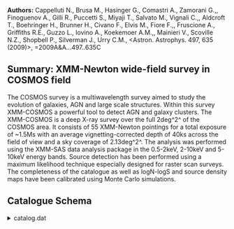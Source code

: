 **Authors:** Cappelluti N., Brusa M., Hasinger G., Comastri A., Zamorani G.,, Finoguenov A., Gilli R., Puccetti S., Miyaji T., Salvato M., Vignali C.,, Aldcroft T., Boehringer H., Brunner H., Civano F., Elvis M., Fiore F.,, Fruscione A., Griffiths R.E., Guzzo L., Iovino A., Koekemoer A.M.,, Mainieri V., Scoville N.Z., Shopbell P., Silverman J., Urry C.M., <Astron. Astrophys. 497, 635 (2009)>, =2009A&A...497..635C

## Summary: XMM-Newton wide-field survey in COSMOS field 

The COSMOS survey is a multiwavelength survey aimed to study the evolution of galaxies, AGN and large scale structures. Within this survey XMM-COSMOS a powerful tool to detect AGN and galaxy clusters. The XMM-COSMOS is a deep X-ray survey over the full 2deg^2^ of the COSMOS area. It consists of 55 XMM-Newton pointings for a total exposure of ~1.5Ms with an average vignetting-corrected depth of 40ks across the field of view and a sky coverage of 2.13deg^2^. The analysis was performed using the XMM-SAS data analysis package in the 0.5-2keV, 2-10keV and 5-10keV energy bands. Source detection has been performed using a maximum likelihood technique especially designed for raster scan surveys. The completeness of the catalogue as well as logN-logS and source density maps have been calibrated using Monte Carlo simulations.

## Catalogue Schema

<details>
<summary>catalog.dat</summary>

| Bytes   | Format   | Units     | Label    | Explanations                               |
|:--------|:---------|:----------|:---------|:-------------------------------------------|
| 1- 7    | I7       | ---       | XID      | XID sequential number (1)                  |
| 9- 12   | A4       | --        | ---      | [XMMU]                                     |
| 14- 29  | A16      | ---       | XMMU     | IAU Name (JHHMMSS.s+DDMMSS)                |
| 31- 40  | F10.6    | deg       | RAdeg    | Right Ascension J2000 (degrees)            |
| 43- 50  | F8.6     | deg       | DEdeg    | Declination J2000 (degrees)                |
| 52- 55  | F4.2     | arcsec    | ePos     | Positional error (arcsec)                  |
| 57- 62  | F6.2     | 10-17W/m2 | S.5-2    | ?=-1.00 Flux in 0.5-2keV band (3)          |
| 64- 67  | F4.2     | 10-17W/m2 | e_S.5-2  | rms uncertainty on S.5-2 (3)               |
| 68      | A1       | ---       | n_S.5-2  | [*] * for negative flux value (2)          |
| 69- 72  | I4       | ct        | Ct.5-2   | Counts in 0.5-2keV band                    |
| 74- 77  | I4       | ct        | e_Ct.5-2 | rms uncertainty on Ct.5-2                  |
| 79- 86  | F8.2     | ---       | L.5-2    | ?=-1.00 0.5-2keV band detection likelihood |
| 88- 92  | F5.2     | ct/pix    | bg.5-2   | ?=-1.00 0.5-2keV band background counts    |
| 94- 98  | F5.2     | ks        | Exp.5-2  | 0.5-2keV band vignetting corrected         |
| 100-105 | F6.2     | 10-17W/m2 | S2-10    | ?=-1.00 Flux in 2-10keV band (3)           |
| 107-110 | F4.2     | 10-17W/m2 | e_S2-10  | ?=0.00 rms uncertainty on S2-10 (3)        |
| 111     | A1       | ---       | n_S2-10  | [*] * for negative flux value (2)          |
| 112-115 | I4       | ct        | Ct2-10   | Counts in 2-10keV band                     |
| 117-120 | I4       | ct        | e_Ct2-10 | rms uncertainty on Ct2-10                  |
| 122-129 | F8.2     | ---       | L2-10    | ?=-1.00 2-10keV band detection likelihood  |
| 131-136 | F6.2     | ct/pix    | bg2-10   | ?=-1.00 2-10keV band background counts     |
| 138-142 | F5.2     | ks        | Exp2-10  | 2-10keV band vignetting corrected exposure |
| 144-149 | F6.2     | 10-17W/m2 | S5-10    | ?=-1.00 Flux in 5-10keV band  (3)          |
| 151-154 | F4.2     | 10-17W/m2 | e_S5-10  | ?=0.00 rms uncertainty on S5-10 (3)        |
| 155     | A1       | ---       | n_S5-10  | [*] * for negative flux value (2)          |
| 156-159 | I4       | ct        | Ct5-10   | Counts in 5-10keV band                     |
| 161-164 | I4       | ct        | e_Ct5-10 | rms uncertainty on Ct5-10                  |
| 166-173 | F8.2     | ---       | L5-10    | ?=-1.00 5-10keV band detection likelihood  |
| 175-179 | F5.2     | ct/pix    | bg5-10   | ?=-1.00 5-10keV band background counts     |
| 181-185 | F5.2     | ks        | Exp5-10  | 5-10keV band vignetting corrected exposure |

**Note**: Internal reference number, from Hasinger et al.,
     Cat. J/ApJS/172/29, XMMC NNNNN in Simbad
Note (2): Negative flux values are upper-limits.
Note (3): or 10^-14^erg/cm^2^/s

</details>
